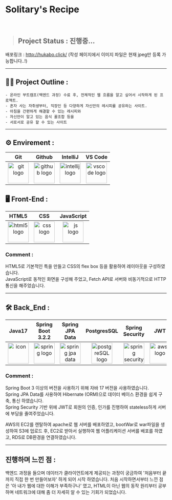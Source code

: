 # Solitary's Recipe

<br />

> ## Project Status : 진행중...

배포링크 : <http://hukabo.click/> (작성 페이지에서 이미지 파일은 현재 jpeg만 등록 가능합니다..!)

---

 ## 🙇‍♂️ Project Outline :
    - 온라인 부트캠프(백엔드 과정) 수료 후, 전체적인 웹 흐름을 알고 싶어서 시작하게 된 프로젝트.
    - 혼자 사는 자취생부터, 직장인 등 다양하게 자신만의 레시피를 공유하는 사이트.
    - 아침을 간편하게 해결할 수 있는 레시피와
    - 자신만이 알고 있는 음식 꿀조합 등을
    - 서로서로 공유 할 수 있는 사이트

---

<!-- 여기에 사이트 동작 과정 gif로 보여주기 -->

## ⚙️ Envirement :
| Git | Github | IntelliJ | VS Code |
| :---: | :---: | :---: | :---: |
| <img alt="git logo" src="https://git-scm.com/images/logos/logomark-orange@2x.png" width="65" height="65" > | <img alt="github logo" src="https://github.githubassets.com/images/modules/logos_page/GitHub-Mark.png" width="65" height="65"> | <img alt="intellij logo" src="https://w7.pngwing.com/pngs/702/907/png-transparent-intellij-idea-integrated-development-environment-computer-software-jetbrains-java-others-miscellaneous-angle-text-thumbnail.png" width="65" height="65"> | <img alt="vscode logo" src="https://w7.pngwing.com/pngs/905/947/png-transparent-microsoft-visual-studio-code-alt-macos-bigsur-icon-thumbnail.png" width="65" height="65"> |

## 🖥️ Front-End : 
| HTML5 | CSS | JavaScript |
| :---: | :---: | :---: |
| <img alt="html5 logo" src="https://w7.pngwing.com/pngs/201/90/png-transparent-logo-html-html5-thumbnail.png" width=65 height=65> | <img alt="css logo" src="https://w7.pngwing.com/pngs/696/424/png-transparent-logo-css-css3-thumbnail.png" width=65 height=65> | <img alt="js logo" src="https://w7.pngwing.com/pngs/1019/456/png-transparent-js-logo-logos-logos-and-brands-icon-thumbnail.png" width=65 height=65> |

### Comment : 
HTML5로 기본적인 특을 만들고 CSS의 flex box 등을 활용하여 레이아웃을 구성하였습니다. <br />
JavaScript로 동적인 화면을 구성해 주었고, Fetch API로 서버와 비동기적으로 HTTP 통신을 해주었습니다.

---

## 🛠️ Back_End : 
| Java17 | Spring Boot 3.2.2| Spring JPA Data | PostgresSQL | Spring Security | JWT | AWS | Linux |
| :---: | :---: | :---: | :---: | :---: | :---: | :---: | :---: |
| <img src="https://techstack-generator.vercel.app/java-icon.svg" alt="icon" width="65" height="65" /> | <img alt="spring logo" src="https://w7.pngwing.com/pngs/6/979/png-transparent-spring-framework-computer-icons-spring-web-flow-java-advancement-leaf-logo-grass-thumbnail.png" width=65 height=65 > | <img alt="spring jpa data logo" src="https://walczak.it/application/files/5615/5947/5300/spring-data.png" width=65 height=65> | <img alt="postgreSQL logo" src="https://w7.pngwing.com/pngs/898/616/png-transparent-postgresql-macos-database-app-store-others-snout-electric-blue-mac-thumbnail.png" width=65 height=65> | <img alt="spring security logo" src="https://miro.medium.com/v2/resize:fit:4800/format:webp/1*8X26HYxkQ1YPkrW2oliKpw.png" width=65 height=65> | <img alt="aws logo" src="https://seeklogo.com/images/J/json-web-tokens-jwt-io-logo-C003DEC47A-seeklogo.com.png" width=65 height=65> |<img alt="aws logo" src="https://seeklogo.com/images/A/amazon-web-services-aws-logo-6C2E3DCD3E-seeklogo.com.png" width=65 height=65>   | <img alt="linux logo" src="https://seeklogo.com/images/L/linux-logo-3793382FC8-seeklogo.com.png" width=65 height=65> |

### Comment :
Spring Boot 3 이상의 버전을 사용하기 위해 자바 17 버전을 사용하였습니다. <br />
Spring JPA Data를 사용하여 Hibernate (ORM)으로 데이터 베이스 환경을 쉽게 구축, 통신 하였습니다. <br />
Spring Security 기반 위에 JWT로 회원의 인증, 인가를 진행하여 stateless하게 서버에 부담을 줄여주었습니다. <br />

AWS의 EC2를 렌탈하여 apache로 웹 서버를 배포하였고, bootWar로 war파일을 생성하여 S3에 업로드 후, EC2로 받아서 실행하여 웹 어플리케이션 서버를 배포를 하였고, RDS로 DB환경을 연결하였습니다.

---

## 진행하며 느낀 점 :
백엔드 과정을 들으며 데이터가 클라이언트에게 제공되는 과정이 궁금하여 '처음부터 끝까지 직접 한 번 만들어보자' 하게 되어 시작 하였습니다. 처음 시작하면서부터 느낀 점은 '아 내가 웹에 대한 이해가 부족하구나' 였고, HTML이 아닌 웹의 동작 원리부터 공부하며 네트워크에 대해 좀 더 자세히 알 수 있는 기회가 되었습니다.